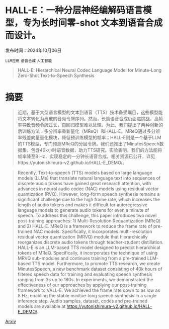 # HALL-E：一种分层神经编解码语言模型，专为长时间零-shot 文本到语音合成而设计。

发布时间：2024年10月06日

`LLM应用` `语音合成` `人工智能`

> HALL-E: Hierarchical Neural Codec Language Model for Minute-Long Zero-Shot Text-to-Speech Synthesis

# 摘要

> 近期，基于大型语言模型的文本到语音（TTS）技术备受瞩目，这些模型能将文本转化为离散的音频令牌序列。然而，长篇语音合成仍面临挑战，高帧率导致音频令牌过长，自回归模型难以处理。为此，我们提出了两种创新的后训练方法：多分辨率重新量化（MReQ）和HALL-E。MReQ通过多分辨率残差向量量化模块，降低预训练模型的帧率；HALL-E则是一个基于LLM的TTS模型，专门预测MReQ的分层令牌。我们还推出了MinutesSpeech数据集，包含40k小时语音数据，助力TTS研究。实验表明，我们的方法能将帧率降至8 Hz，实现稳定的一分钟长语音合成。相关资源已公开，详见https://yutonishimura-v2.github.io/HALL-E_DEMO/。

> Recently, Text-to-speech (TTS) models based on large language models (LLMs) that translate natural language text into sequences of discrete audio tokens have gained great research attention, with advances in neural audio codec (NAC) models using residual vector quantization (RVQ). However, long-form speech synthesis remains a significant challenge due to the high frame rate, which increases the length of audio tokens and makes it difficult for autoregressive language models to generate audio tokens for even a minute of speech. To address this challenge, this paper introduces two novel post-training approaches: 1) Multi-Resolution Requantization (MReQ) and 2) HALL-E. MReQ is a framework to reduce the frame rate of pre-trained NAC models. Specifically, it incorporates multi-resolution residual vector quantization (MRVQ) module that hierarchically reorganizes discrete audio tokens through teacher-student distillation. HALL-E is an LLM-based TTS model designed to predict hierarchical tokens of MReQ. Specifically, it incorporates the technique of using MRVQ sub-modules and continues training from a pre-trained LLM-based TTS model. Furthermore, to promote TTS research, we create MinutesSpeech, a new benchmark dataset consisting of 40k hours of filtered speech data for training and evaluating speech synthesis ranging from 3s up to 180s. In experiments, we demonstrated the effectiveness of our approaches by applying our post-training framework to VALL-E. We achieved the frame rate down to as low as 8 Hz, enabling the stable minitue-long speech synthesis in a single inference step. Audio samples, dataset, codes and pre-trained models are available at https://yutonishimura-v2.github.io/HALL-E_DEMO/.

[Arxiv](https://arxiv.org/abs/2410.04380)